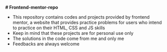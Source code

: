 **# Frontend-mentor-repo**
-  This repository contains codes and projects provided by frontend mentor, a website that provides practice problems for users who intend to practice on their HTML, CSS and JS skills
-  Keep in mind that these projects are for personal use only
-  The solutions in the code come from me and only me
-  Feedbacks are always welcome
